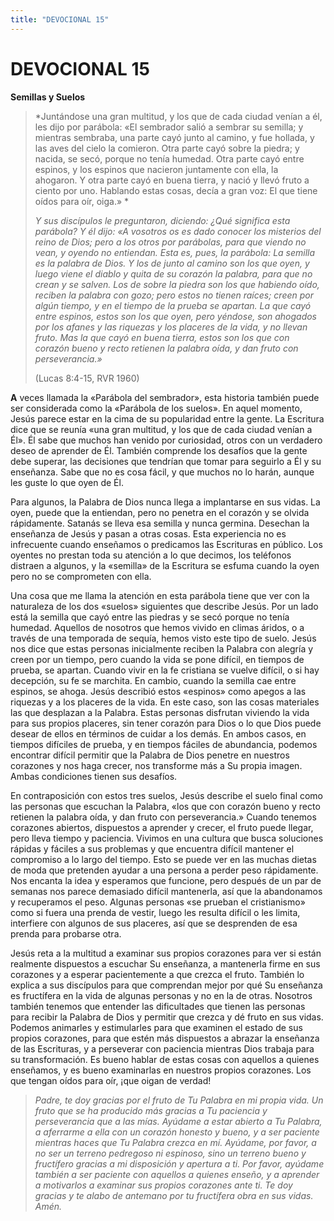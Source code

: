 ```yaml
---
title: "DEVOCIONAL 15"
---
```

# DEVOCIONAL 15

**Semillas y Suelos**

> *Juntándose una gran multitud, y los que de cada ciudad venían a él,
> les dijo por parábola: «El sembrador salió a sembrar su semilla; y
> mientras sembraba, una parte cayó junto al camino, y fue hollada, y
> las aves del cielo la comieron. Otra parte cayó sobre la piedra; y
> nacida, se secó, porque no tenía humedad. Otra parte cayó entre
> espinos, y los espinos que nacieron juntamente con ella, la
> ahogaron. Y otra parte cayó en buena tierra, y nació y llevó fruto a
> ciento por uno. Hablando estas cosas, decía a gran voz: El que tiene
> oídos para oír, oiga.» *
>
> *Y sus discípulos le preguntaron, diciendo: ¿Qué significa esta
> parábola? Y él dijo: «A vosotros os es dado conocer los misterios del
> reino de Dios; pero a los otros por parábolas, para que viendo no
> vean, y oyendo no entiendan. Esta es, pues, la parábola: La semilla es
> la palabra de Dios. Y los de junto al camino son los que oyen, y luego
> viene el diablo y quita de su corazón la palabra, para que no crean y
> se salven. Los de sobre la piedra son los que habiendo oído, reciben
> la palabra con gozo; pero estos no tienen raíces; creen por algún
> tiempo, y en el tiempo de la prueba se apartan. La que cayó entre
> espinos, estos son los que oyen, pero yéndose, son ahogados por los
> afanes y las riquezas y los placeres de la vida, y no llevan
> fruto. Mas la que cayó en buena tierra, estos son los que con corazón
> bueno y recto retienen la palabra oída, y dan fruto con
> perseverancia.»*
>
> (Lucas 8:4-15, RVR 1960)

**A** veces llamada la «Parábola del sembrador», esta historia también
puede ser considerada como la «Parábola de los suelos». En aquel
momento, Jesús parece estar en la cima de su popularidad entre la gente.
La Escritura dice que se reunía «una gran multitud, y los que de cada
ciudad venían a Él». Él sabe que muchos han venido por curiosidad, otros
con un verdadero deseo de aprender de Él. También comprende los desafíos
que la gente debe superar, las decisiones que tendrían que tomar para
seguirlo a Él y su enseñanza. Sabe que no es cosa fácil, y que muchos no
lo harán, aunque les guste lo que oyen de Él.

Para algunos, la Palabra de Dios nunca llega a implantarse en sus vidas.
La oyen, puede que la entiendan, pero no penetra en el corazón y se
olvida rápidamente. Satanás se lleva esa semilla y nunca germina.
Desechan la enseñanza de Jesús y pasan a otras cosas. Esta experiencia
no es infrecuente cuando enseñamos o predicamos las Escrituras en
público. Los oyentes no prestan toda su atención a lo que decimos, los
teléfonos distraen a algunos, y la «semilla» de la Escritura se esfuma
cuando la oyen pero no se comprometen con ella.

Una cosa que me llama la atención en esta parábola tiene que ver con la
naturaleza de los dos «suelos» siguientes que describe Jesús. Por un
lado está la semilla que cayó entre las piedras y se secó porque no
tenía humedad. Aquellos de nosotros que hemos vivido en climas áridos, o
a través de una temporada de sequía, hemos visto este tipo de suelo.
Jesús nos dice que estas personas inicialmente reciben la Palabra con
alegría y creen por un tiempo, pero cuando la vida se pone difícil, en
tiempos de prueba, se apartan. Cuando vivir en la fe cristiana se vuelve
difícil, o si hay decepción, su fe se marchita. En cambio, cuando la
semilla cae entre espinos, se ahoga. Jesús describió estos «espinos»
como apegos a las riquezas y a los placeres de la vida. En este caso,
son las cosas materiales las que desplazan a la Palabra. Estas personas
disfrutan viviendo la vida para sus propios placeres, sin tener corazón
para Dios o lo que Dios puede desear de ellos en términos de cuidar a
los demás. En ambos casos, en tiempos difíciles de prueba, y en tiempos
fáciles de abundancia, podemos encontrar difícil permitir que la Palabra
de Dios penetre en nuestros corazones y nos haga crecer, nos transforme
más a Su propia imagen. Ambas condiciones tienen sus desafíos.

En contraposición con estos tres suelos, Jesús describe el suelo final
como las personas que escuchan la Palabra, «los que con corazón bueno y
recto retienen la palabra oída, y dan fruto con perseverancia.» Cuando
tenemos corazones abiertos, dispuestos a aprender y crecer, el fruto
puede llegar, pero lleva tiempo y paciencia. Vivimos en una cultura que
busca soluciones rápidas y fáciles a sus problemas y que encuentra
difícil mantener el compromiso a lo largo del tiempo. Esto se puede ver
en las muchas dietas de moda que pretenden ayudar a una persona a perder
peso rápidamente. Nos encanta la idea y esperamos que funcione, pero
después de un par de semanas nos parece demasiado difícil mantenerla,
así que la abandonamos y recuperamos el peso. Algunas personas «se
prueban el cristianismo» como si fuera una prenda de vestir, luego les
resulta difícil o les limita, interfiere con algunos de sus placeres,
así que se desprenden de esa prenda para probarse otra.

Jesús reta a la multitud a examinar sus propios corazones para ver si
están realmente dispuestos a escuchar Su enseñanza, a mantenerla firme
en sus corazones y a esperar pacientemente a que crezca el fruto.
También lo explica a sus discípulos para que comprendan mejor por qué Su
enseñanza es fructífera en la vida de algunas personas y no en la de
otras. Nosotros también tenemos que entender las dificultades que tienen
las personas para recibir la Palabra de Dios y permitir que crezca y dé
fruto en sus vidas. Podemos animarles y estimularles para que examinen
el estado de sus propios corazones, para que estén más dispuestos a
abrazar la enseñanza de las Escrituras, y a perseverar con paciencia
mientras Dios trabaja para su transformación. Es bueno hablar de estas
cosas con aquellos a quienes enseñamos, y es bueno examinarlas en
nuestros propios corazones. Los que tengan oídos para oír, ¡que oigan de
verdad!

> *Padre, te doy gracias por el fruto de Tu Palabra en mi propia vida.
> Un fruto que se ha producido más gracias a Tu paciencia y
> perseverancia que a las mías. Ayúdame a estar abierto a Tu Palabra, a
> aferrarme a ella con un corazón honesto y bueno, y a ser paciente
> mientras haces que Tu Palabra crezca en mí. Ayúdame, por favor, a no
> ser un terreno pedregoso ni espinoso, sino un terreno bueno y
> fructífero gracias a mi disposición y apertura a ti. Por favor,
> ayúdame también a ser paciente con aquellos a quienes enseño, y a
> aprender a motivarlos a examinar sus propios corazones ante ti. Te doy
> gracias y te alabo de antemano por tu fructífera obra en sus vidas.
> Amén.*

